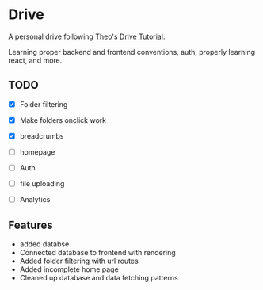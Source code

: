 # Drive
A personal drive following [Theo's Drive Tutorial](https://www.youtube.com/watch?v=c-hKSbzooAg). 

Learning proper backend and frontend conventions, auth, properly learning react, and more. 


## TODO
- [x] Folder filtering
- [x] Make folders onclick work
- [x] breadcrumbs
- [ ] homepage

- [ ] Auth
- [ ] file uploading
- [ ] Analytics

## Features
- added databse
- Connected database to frontend with rendering
- Added folder filtering with url routes
- Added incomplete home page
- Cleaned up database and data fetching patterns
